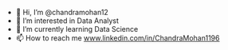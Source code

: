- 👋 Hi, I’m @chandramohan12
- 👀 I’m interested in Data Analyst
- 🌱 I’m currently learning Data Science
- 📫 How to reach me www.linkedin.com/in/ChandraMohan1196

<!---
chandramohan12/chandramohan12 is a ✨ special ✨ repository because its `README.md` (this file) appears on your GitHub profile.
You can click the Preview link to take a look at your changes.
--->
